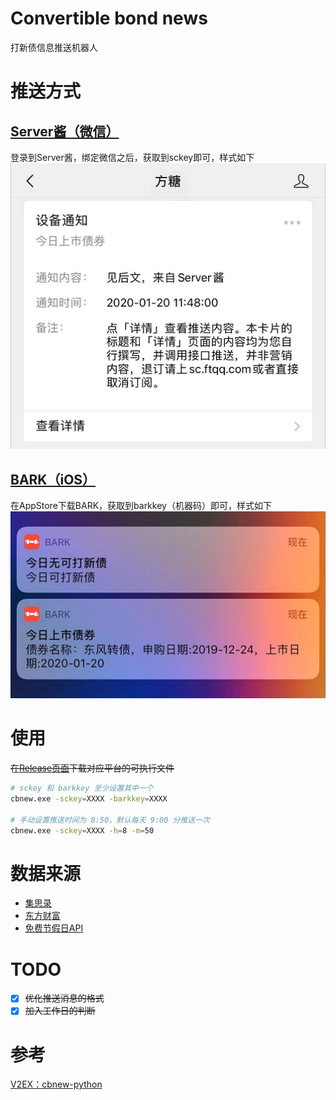 # Convertible bond news
打新债信息推送机器人

# 推送方式
## [Server酱（微信）](http://sc.ftqq.com/3.version)
登录到Server酱，绑定微信之后，获取到sckey即可，样式如下  
![ft](https://raw.githubusercontent.com/Cyronlee/cbnew-go/master/imgs/ft.png)
## [BARK（iOS）](https://github.com/Finb/Bark)
在AppStore下载BARK，获取到barkkey（机器码）即可，样式如下  
![bark](https://raw.githubusercontent.com/Cyronlee/cbnew-go/master/imgs/bark.png)

# 使用
~~在[Release页面](https://github.com/Cyronlee/cbnew-go/releases)下载对应平台的可执行文件~~
```bash
# sckey 和 barkkey 至少设置其中一个
cbnew.exe -sckey=XXXX -barkkey=XXXX

# 手动设置推送时间为 8:50，默认每天 9:00 分推送一次
cbnew.exe -sckey=XXXX -h=8 -m=50
```

# 数据来源
- [集思录](https://www.jisilu.cn/data/cbnew/#pre)
- [东方财富](http://data.eastmoney.com/kzz/default.html)
- [免费节假日API](http://tool.bitefu.net/jiari/)

# TODO
- [x] ~~优化推送消息的格式~~
- [x] ~~加入工作日的判断~~

# 参考
[V2EX：cbnew-python](https://github.com/crazygit/cbnew)
